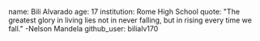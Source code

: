 

name: Bili Alvarado
age: 17
institution: Rome High School
quote: "The greatest glory in living lies not in never falling, but in rising every time we fall." -Nelson Mandela
github_user: bilialv170
